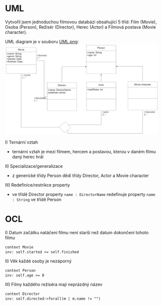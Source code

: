 # UML

Vytvořil jsem jednoduchou filmovou databázi obsahující 5 tříd: Film (Movie), Osoba (Person), Režisér (Director), Herec (Actor) a Filmová postava (Movie character).

UML diagram je v souboru [UML.png](UML.png): ![UML.png](UML.png)

I) Ternární vztah
- ternární vztah je mezi filmem, hercem a postavou, kterou v daném filmu daný herec hrál

II) Specializace/generalizace
- z generické třídy Person dědí třídy Director, Actor a Movie character

III) Redefinice/restrikce property
- ve třídě Director property `name : DirectorName` redefinuje property `name : String` ve třídě Person

# OCL

I) Datum začátku natáčení filmu není starší než datum dokončení tohoto filmu
```
context Movie
inv: self.started <= self.finished
```

II) Věk každé osoby je nezáporný
```
context Person
inv: self.age >= 0
```

III) Filmy každého režíséra mají neprázdný název
```
context Director
inv: self.directed->forall(m | m.name != "")
```
